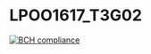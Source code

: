 # LPOO1617_T3G02
[![BCH compliance](https://bettercodehub.com/edge/badge/anaezes/LPOO1617_T3G02)](https://bettercodehub.com/)
